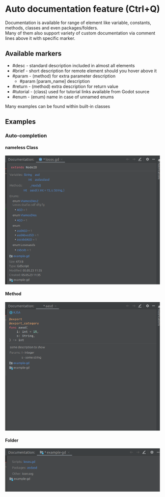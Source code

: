 # Auto documentation feature (Ctrl+Q)

Documentation is available for range of element like variable, constants, methods, classes and even packages/folders.  
Many of them also support variety of custom documentation via comment lines above it with specific marker.


## Available markers
- #desc - standard description included in almost all elements
- #brief - short description for remote element should you hover above it
- #param - (method) for extra parameter description
  - #param [param_name] description
- #return - (method) extra description for return value
- #tutorial - (class) used for tutorial links available from Godot source
- #enum - (enum) name in case of unnamed enums

Many examples can be found within built-in classes

## Examples

### Auto-completion
#### nameless Class
![](../screens/documentation/class.png)
#### Method
![](../screens/documentation/method.png)
#### Folder
![](../screens/documentation/package.png)
